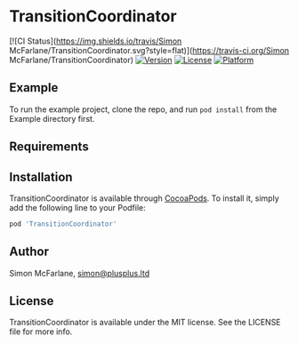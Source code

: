 # TransitionCoordinator

[![CI Status](https://img.shields.io/travis/Simon McFarlane/TransitionCoordinator.svg?style=flat)](https://travis-ci.org/Simon McFarlane/TransitionCoordinator)
[![Version](https://img.shields.io/cocoapods/v/TransitionCoordinator.svg?style=flat)](https://cocoapods.org/pods/TransitionCoordinator)
[![License](https://img.shields.io/cocoapods/l/TransitionCoordinator.svg?style=flat)](https://cocoapods.org/pods/TransitionCoordinator)
[![Platform](https://img.shields.io/cocoapods/p/TransitionCoordinator.svg?style=flat)](https://cocoapods.org/pods/TransitionCoordinator)

## Example

To run the example project, clone the repo, and run `pod install` from the Example directory first.

## Requirements

## Installation

TransitionCoordinator is available through [CocoaPods](https://cocoapods.org). To install
it, simply add the following line to your Podfile:

```ruby
pod 'TransitionCoordinator'
```

## Author

Simon McFarlane, simon@plusplus.ltd

## License

TransitionCoordinator is available under the MIT license. See the LICENSE file for more info.
